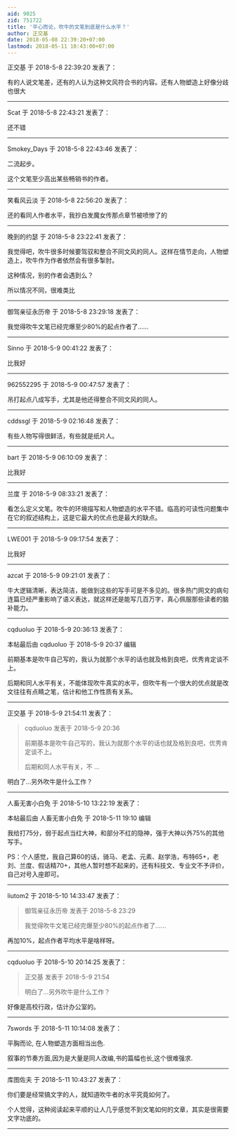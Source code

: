 ```yaml
---
aid: 9025
zid: 751722
title: '平心而论，吹牛的文笔到底是什么水平？'
author: 正交基
date: 2018-05-08 22:39:20+07:00
lastmod: 2018-05-11 10:43:00+07:00
---
```


正交基 于 2018-5-8 22:39:20 发表了：

有的人说文笔差，还有的人认为这种文风符合书的内容。还有人物塑造上好像分歧也很大

---------

Scat 于 2018-5-8 22:43:21 发表了：

还不错

---------

Smokey_Days 于 2018-5-8 22:43:46 发表了：

二流起步。

这个文笔至少高出某些畅销书的作者。

---------

笑看风云淡 于 2018-5-8 22:56:20 发表了：

还的看同人作者水平，我抄白发魔女传那点章节被喷惨了的

---------

晚到的约瑟 于 2018-5-8 23:22:41 发表了：

我觉得吧，吹牛很多时候要驾驭和整合不同文风的同人。这样在情节走向，人物塑造上，吹牛作为作者依然会有很多掣肘。

这种情况，别的作者会遇到么？

所以情况不同，很难类比

---------

御驾亲征永历帝 于 2018-5-8 23:29:18 发表了：

我觉得吹牛文笔已经完爆至少80%的起点作者了……

---------

Sinno 于 2018-5-9 00:41:22 发表了：

比我好

---------

962552295 于 2018-5-9 00:47:57 发表了：

吊打起点八成写手，尤其是他还得整合不同文风的同人。

---------

cddssgl 于 2018-5-9 02:16:48 发表了：

有些人物写得很鲜活，有些就是纸片人。

---------

bart 于 2018-5-9 06:10:09 发表了：

比我好

---------

兰度 于 2018-5-9 08:33:21 发表了：

看怎么定义文笔。吹牛的环境描写和人物塑造的水平不错。临高的可读性问题集中在它的叙述结构上，这是它最大的优点也是最大的缺点。

---------

LWE001 于 2018-5-9 09:17:54 发表了：

比我好

---------

azcat 于 2018-5-9 09:21:01 发表了：

牛大逻辑清晰，表达简洁，能做到这些的写手可是不多见的。很多热门网文的病句连篇已经严重影响了语义表达，就这样还是能写几百万字，真心佩服那些读者的脑补能力。

---------

cqduoluo 于 2018-5-9 20:36:13 发表了：

本帖最后由 cqduoluo 于 2018-5-9 20:37 编辑 

前期基本是吹牛自己写的，我认为就那个水平的话也就及格到良吧，优秀肯定谈不上。

后期和同人水平有关，不能体现吹牛真实的水平，但吹牛有一个很大的优点就是改文往往有点睛之笔，估计和他工作性质有关系。

---------

正交基 于 2018-5-9 21:54:11 发表了：

> cqduoluo 发表于 2018-5-9 20:36
> 
> 前期基本是吹牛自己写的，我认为就那个水平的话也就及格到良吧，优秀肯定谈不上。
> 
> 后期和同人水平有关，不 ...



明白了…另外吹牛是什么工作？

---------

人畜无害小白免 于 2018-5-10 13:22:19 发表了：

本帖最后由 人畜无害小白免 于 2018-5-11 19:10 编辑 

我给打75分，弱于起点当红大神，和部分不红的隐神，强于大神以外75%的其他写手。

PS：个人感觉，我自己算60的话，骑马、老孟、元素、赵学浩，布特65+，老刘、兰度、假话精70+，其他人暂时想不起来的，还有科技文、专业文不予评价，自己对号入座即可。

---------

liutom2 于 2018-5-10 14:33:47 发表了：

> 御驾亲征永历帝 发表于 2018-5-8 23:29
> 
> 我觉得吹牛文笔已经完爆至少80%的起点作者了……



再加10%，起点作者平均水平是啥样呀。

---------

cqduoluo 于 2018-5-10 20:14:25 发表了：

> 正交基 发表于 2018-5-9 21:54
> 
> 明白了…另外吹牛是什么工作？



好像是高校行政，估计办公室的。

---------

7swords 于 2018-5-11 10:14:08 发表了：

平胸而论, 在人物塑造方面相当出色.

叙事的节奏方面,因为是大量是同人改编,书的篇幅也长,这个很难强求.

---------

库图佐夫 于 2018-5-11 10:43:27 发表了：

你们要是经常搞文字的人，就知道吹牛者的水平究竟如何了。

个人觉得，这种阅读起来平顺的让人几乎感觉不到文笔如何的文章，其实是很需要文字功底的。

---------

